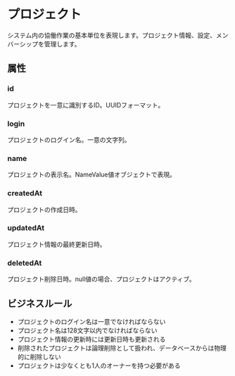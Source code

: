 # プロジェクト

システム内の協働作業の基本単位を表現します。プロジェクト情報、設定、メンバーシップを管理します。

## 属性

### id
プロジェクトを一意に識別するID。UUIDフォーマット。

### login
プロジェクトのログイン名。一意の文字列。

### name
プロジェクトの表示名。NameValue値オブジェクトで表現。

### createdAt
プロジェクトの作成日時。

### updatedAt
プロジェクト情報の最終更新日時。

### deletedAt
プロジェクト削除日時。null値の場合、プロジェクトはアクティブ。

## ビジネスルール

- プロジェクトのログイン名は一意でなければならない
- プロジェクト名は128文字以内でなければならない
- プロジェクト情報の更新時には更新日時も更新される
- 削除されたプロジェクトは論理削除として扱われ、データベースからは物理的に削除しない
- プロジェクトは少なくとも1人のオーナーを持つ必要がある